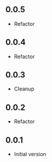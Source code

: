 ## 0.0.5

-   Refactor

## 0.0.4

-   Refactor

## 0.0.3

-   Cleanup

## 0.0.2

-   Refactor

## 0.0.1

-   Initial version
